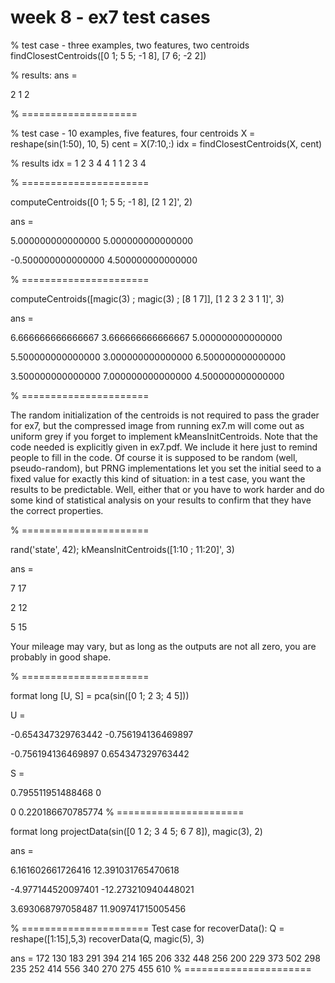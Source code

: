 # week 8 - ex7 test cases

% test case - three examples, two features, two centroids
findClosestCentroids([0 1; 5 5; -1 8], [7 6; -2 2])

% results:
ans =

2
1
2

% ====================

% test case - 10 examples, five features, four centroids
X = reshape(sin(1:50), 10, 5)
cent = X(7:10,:)
idx = findClosestCentroids(X, cent)

% results
idx =
   1
   2
   3
   4
   4
   1
   1
   2
   3
   4

% ======================

computeCentroids([0 1; 5 5; -1 8], [2 1 2]', 2)

ans =

5.000000000000000 5.000000000000000

-0.500000000000000 4.500000000000000

% ======================

computeCentroids([magic(3) ; magic(3) ; [8 1 7]], [1 2 3 2 3 1 1]', 3)

ans =

6.666666666666667 3.666666666666667 5.000000000000000

5.500000000000000 3.000000000000000 6.500000000000000

3.500000000000000 7.000000000000000 4.500000000000000

% ======================

The random initialization of the centroids is not required to pass the grader for ex7, 
but the compressed image from running ex7.m will come out as uniform grey 
if you forget to implement kMeansInitCentroids.
Note that the code needed is explicitly given in ex7.pdf. 
We include it here just to remind people to fill in the code. 
Of course it is supposed to be random (well, pseudo-random), 
but PRNG implementations let you set the initial seed to a fixed value 
for exactly this kind of situation: in a test case, you want the results to be predictable. 
Well, either that or you have to work harder and do some kind of 
statistical analysis on your results to confirm that they have the correct properties.

% ======================

rand('state', 42);
kMeansInitCentroids([1:10 ; 11:20]', 3)

ans =

7 17

2 12

5 15

Your mileage may vary, but as long as the outputs are not all zero, you are probably in good shape.

% ======================

format long
[U, S] = pca(sin([0 1; 2 3; 4 5]))

U =

-0.654347329763442 -0.756194136469897

-0.756194136469897 0.654347329763442

S =

0.795511951488468 0

0 0.220186670785774
% ======================

format long
projectData(sin([0 1 2; 3 4 5; 6 7 8]), magic(3), 2)

ans =

6.161602661726416 12.391031765470618

-4.977144520097401 -12.273210940448021

3.693068797058487 11.909741715005456

% ======================
Test case for recoverData():
Q = reshape([1:15],5,3)
recoverData(Q, magic(5), 3)

ans =
   172   130   183   291   394
   214   165   206   332   448
   256   200   229   373   502
   298   235   252   414   556
   340   270   275   455   610
% ======================



